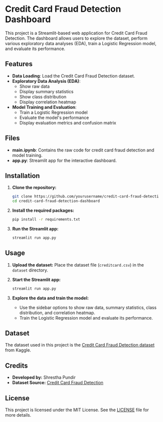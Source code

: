 
# Credit Card Fraud Detection Dashboard

This project is a Streamlit-based web application for Credit Card Fraud Detection. The dashboard allows users to explore the dataset, perform various exploratory data analyses (EDA), train a Logistic Regression model, and evaluate its performance.

## Features

- **Data Loading**: Load the Credit Card Fraud Detection dataset.
- **Exploratory Data Analysis (EDA)**: 
  - Show raw data
  - Display summary statistics
  - Show class distribution
  - Display correlation heatmap
- **Model Training and Evaluation**: 
  - Train a Logistic Regression model
  - Evaluate the model's performance
  - Display evaluation metrics and confusion matrix

## Files

- **main.ipynb**: Contains the raw code for credit card fraud detection and model training.
- **app.py**: Streamlit app for the interactive dashboard.

## Installation

1. **Clone the repository:**
   ```bash
   git clone https://github.com/yourusername/credit-card-fraud-detection-dashboard.git
   cd credit-card-fraud-detection-dashboard
   ```

2. **Install the required packages:**
   ```bash
   pip install -r requirements.txt
   ```

3. **Run the Streamlit app:**
   ```bash
   streamlit run app.py
   ```

## Usage

1. **Upload the dataset:**
   Place the dataset file (`creditcard.csv`) in the `dataset` directory.

2. **Start the Streamlit app:**
   ```bash
   streamlit run app.py
   ```

3. **Explore the data and train the model:**
   - Use the sidebar options to show raw data, summary statistics, class distribution, and correlation heatmap.
   - Train the Logistic Regression model and evaluate its performance.

## Dataset

The dataset used in this project is the [Credit Card Fraud Detection dataset](https://www.kaggle.com/datasets/mlg-ulb/creditcardfraud) from Kaggle.

## Credits

- **Developed by:** Shrestha Pundir
- **Dataset Source:** [Credit Card Fraud Detection](https://www.kaggle.com/datasets/mlg-ulb/creditcardfraud)

## License

This project is licensed under the MIT License. See the [LICENSE](LICENSE) file for more details.
